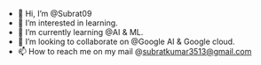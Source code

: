 - 👋 Hi, I’m @Subrat09
- 👀 I’m interested in learning.
- 🌱 I’m currently learning @AI & ML.
- 💞️ I’m looking to collaborate on @Google AI & Google cloud. 
- 📫 How to reach me on my mail @subratkumar3513@gmail.com

<!---
Subrat09/Subrat09 is a ✨ special ✨ repository because its `README.md` (this file) appears on your GitHub profile.
You can click the Preview link to take a look at your changes.
--->
